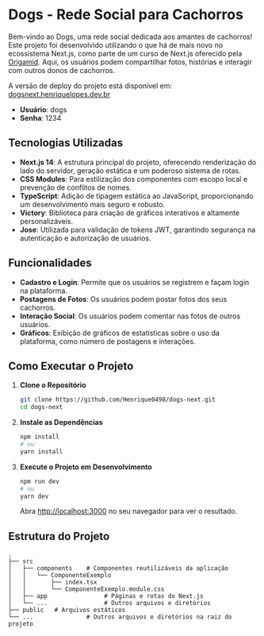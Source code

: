 # Dogs - Rede Social para Cachorros

Bem-vindo ao Dogs, uma rede social dedicada aos amantes de cachorros! Este projeto foi desenvolvido utilizando o que há de mais novo no ecossistema Next.js, como parte de um curso de Next.js oferecido pela [Origamid](https://www.origamid.com/). Aqui, os usuários podem compartilhar fotos, histórias e interagir com outros donos de cachorros.

A versão de deploy do projeto está disponível em: [dogsnext.henriquelopes.dev.br](https://dogsnext.henriquelopes.dev.br)

- **Usuário**: dogs
- **Senha**: 1234

## Tecnologias Utilizadas

- **Next.js 14**: A estrutura principal do projeto, oferecendo renderização do lado do servidor, geração estática e um poderoso sistema de rotas.
- **CSS Modules**: Para estilização dos componentes com escopo local e prevenção de conflitos de nomes.
- **TypeScript**: Adição de tipagem estática ao JavaScript, proporcionando um desenvolvimento mais seguro e robusto.
- **Victory**: Biblioteca para criação de gráficos interativos e altamente personalizáveis.
- **Jose**: Utilizada para validação de tokens JWT, garantindo segurança na autenticação e autorização de usuários.

## Funcionalidades

- **Cadastro e Login**: Permite que os usuários se registrem e façam login na plataforma.
- **Postagens de Fotos**: Os usuários podem postar fotos dos seus cachorros.
- **Interação Social**: Os usuários podem comentar nas fotos de outros usuários.
- **Gráficos**: Exibição de gráficos de estatísticas sobre o uso da plataforma, como número de postagens e interações.

## Como Executar o Projeto

1. **Clone o Repositório**

    ```bash
    git clone https://github.com/Henrique0498/dogs-next.git
    cd dogs-next
    ```

2. **Instale as Dependências**

    ```bash
    npm install
    # ou
    yarn install
    ```

3. **Execute o Projeto em Desenvolvimento**

    ```bash
    npm run dev
    # ou
    yarn dev
    ```

    Abra [http://localhost:3000](http://localhost:3000) no seu navegador para ver o resultado.

## Estrutura do Projeto

```plaintext
.
├── src
│   ├── components    # Componentes reutilizáveis da aplicação
│   │   └── ComponenteExemplo
│   │       ├── index.tsx
│   │       └── ComponenteExemplo.module.css
│   ├── app                # Páginas e rotas do Next.js
│   └── ...                # Outros arquivos e diretórios
├── public   # Arquivos estáticos
└── ...               # Outros arquivos e diretórios na raiz do projeto
